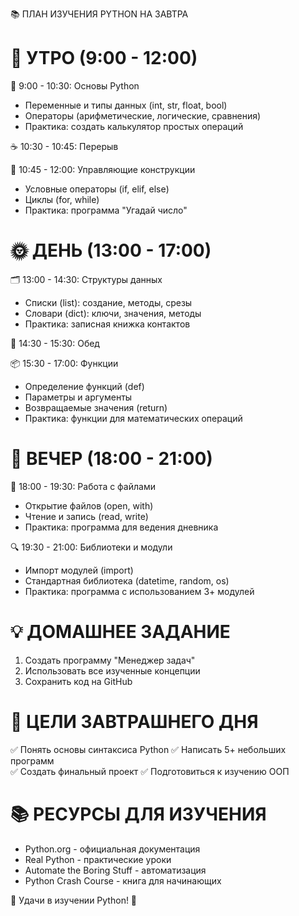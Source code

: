 📚 ПЛАН ИЗУЧЕНИЯ PYTHON НА ЗАВТРА

🌅 УТРО (9:00 - 12:00)
======================

📖 9:00 - 10:30: Основы Python
- Переменные и типы данных (int, str, float, bool)
- Операторы (арифметические, логические, сравнения) 
- Практика: создать калькулятор простых операций

☕ 10:30 - 10:45: Перерыв

🔄 10:45 - 12:00: Управляющие конструкции
- Условные операторы (if, elif, else)
- Циклы (for, while)
- Практика: программа "Угадай число"

🌞 ДЕНЬ (13:00 - 17:00)
======================

🗂️ 13:00 - 14:30: Структуры данных
- Списки (list): создание, методы, срезы
- Словари (dict): ключи, значения, методы
- Практика: записная книжка контактов

🍔 14:30 - 15:30: Обед

📦 15:30 - 17:00: Функции
- Определение функций (def)
- Параметры и аргументы
- Возвращаемые значения (return)
- Практика: функции для математических операций

🌆 ВЕЧЕР (18:00 - 21:00)
========================

📁 18:00 - 19:30: Работа с файлами
- Открытие файлов (open, with)
- Чтение и запись (read, write)
- Практика: программа для ведения дневника

🔍 19:30 - 21:00: Библиотеки и модули
- Импорт модулей (import)
- Стандартная библиотека (datetime, random, os)
- Практика: программа с использованием 3+ модулей

💡 ДОМАШНЕЕ ЗАДАНИЕ
==================
1. Создать программу "Менеджер задач"
2. Использовать все изученные концепции
3. Сохранить код на GitHub

🎯 ЦЕЛИ ЗАВТРАШНЕГО ДНЯ
======================
✅ Понять основы синтаксиса Python
✅ Написать 5+ небольших программ  
✅ Создать финальный проект
✅ Подготовиться к изучению ООП

📚 РЕСУРСЫ ДЛЯ ИЗУЧЕНИЯ
=======================
- Python.org - официальная документация
- Real Python - практические уроки
- Automate the Boring Stuff - автоматизация
- Python Crash Course - книга для начинающих

🚀 Удачи в изучении Python! 🐍